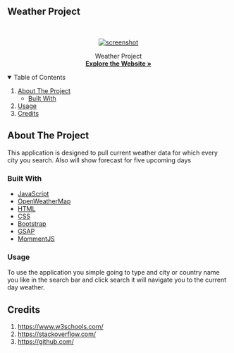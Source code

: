 
## Weather Project

<!-- PROJECT LOGO -->
<br />
<p align="center">
  <a href="https://ayadalshaikhli.github.io/weatherproject/">
    <img src="./assets/img/weatherproject.gif" alt="screenshot" >
  </a>

  <p align="center">
    Weather Project
    <br />
    <a href="https://ayadalshaikhli.github.io/Weather-Rader/"><strong>Explore the Website »</strong></a>
    <br />
  </p>
</p>

<!-- TABLE OF CONTENTS -->
<details open="open">
  <summary>Table of Contents</summary>
  <ol>
    <li>
      <a href="#about-the-project">About The Project</a>
      <ul>
        <li><a href="#built-with">Built With</a></li>
      </ul>
    </li>
    <li><a href="#usage">Usage</a></li>
    <li><a href="#usage">Credits</a></li>
  </ol>
</details>

<!-- ABOUT THE PROJECT -->

## About The Project

This application is designed to pull current weather data for which every city you search. Also will show forecast for five upcoming days

### Built With

- [JavaScript](https://www.javascript.com/)
- [OpenWeatherMap](https://www.https://openweathermap.org/)
- [HTML](https://html.com/)
- [CSS](https://www.google.com/)
- [Bootstrap](https://getbootstrap.com/)
- [GSAP](https://greensock.com/gsap)
- [MommentJS](https://momentjs.com/)

### Usage

To use the application you simple going to type and city or country name you like in the search bar and click search it will navigate you to the current day weather.

## Credits

1. https://www.w3schools.com/
2. https://stackoverflow.com/
3. https://github.com/
